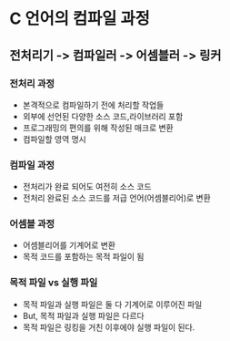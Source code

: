 # C 언어의 컴파일 과정

## 전처리기 -> 컴파일러 -> 어셈블러 -> 링커

### 전처리 과정 
- 본격적으로 컴파일하기 전에 처리할 작업들
- 외부에 선언된 다양한 소스 코드,라이브러리 포함
- 프로그래밍의 편의를 위해 작성된 매크로 변환
- 컴파일할 영역 명시

### 컴파일 과정
- 전처리가 완료 되어도 여전히 소스 코드
- 전처리 완료된 소스 코드를 저급 언어(어셈블리어)로 변환

### 어셈블 과정
- 어셈블리어를 기계어로 변환
- 목적 코드를 포함하는 목적 파일이 됨

### 목적 파일 vs 실행 파일
- 목적 파일과 실행 파일은 둘 다 기계어로 이루어진 파일
- But, 목적 파일과 실행 파일은 다르다
- 목적 파일은 링킹을 거친 이후에야 실행 파일이 된다.
